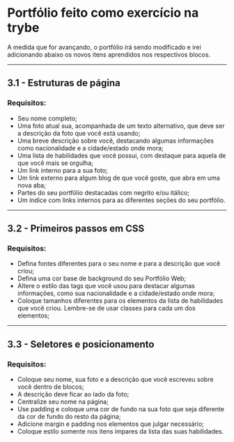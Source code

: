 # Portfólio feito como exercício na trybe

A medida que for avançando, o portfólio irá sendo modificado e irei adicionando abaixo os novos itens aprendidos nos respectivos blocos.

---

## 3.1 - Estruturas de página

### Requisitos:

-   Seu nome completo;
-   Uma foto atual sua, acompanhada de um texto alternativo, que deve ser a descrição da foto que você está usando;
-   Uma breve descrição sobre você, destacando algumas informações como nacionalidade e a cidade/estado onde mora;
-   Uma lista de habilidades que você possui, com destaque para aquela de que você mais se orgulha;
-   Um link interno para a sua foto;
-   Um link externo para algum blog de que você goste, que abra em uma nova aba;
-   Partes do seu portfólio destacadas com negrito e/ou itálico;
-   Um índice com links internos para as diferentes seções do seu portfólio.

---

## 3.2 - Primeiros passos em CSS

### Requisitos:

-   Defina fontes diferentes para o seu nome e para a descrição que você criou;
-   Defina uma cor base de background do seu Portfólio Web;
-   Altere o estilo das tags que você usou para destacar algumas informações, como sua nacionalidade e a cidade/estado onde mora;
-   Coloque tamanhos diferentes para os elementos da lista de habilidades que você criou. Lembre-se de usar classes para cada um dos elementos;

---

## 3.3 - Seletores e posicionamento

### Requisitos:

-   Coloque seu nome, sua foto e a descrição que você escreveu sobre você dentro de blocos;
-   A descrição deve ficar ao lado da foto;
-   Centralize seu nome na página;
-   Use padding e coloque uma cor de fundo na sua foto que seja diferente da cor de fundo do resto da página;
-   Adicione margin e padding nos elementos que julgar necessário;
-   Coloque estilo somente nos itens ímpares da lista das suas habilidades.
